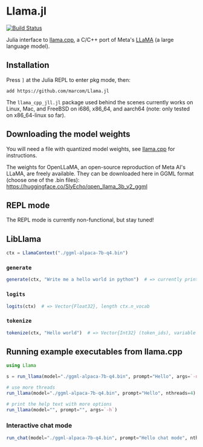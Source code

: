 # Llama.jl

[![Build Status](https://github.com/marcom/Llama.jl/actions/workflows/ci.yml/badge.svg?branch=main)](https://github.com/marcom/Llama.jl/actions/workflows/ci.yml?query=branch%3Amain)

Julia interface to
[llama.cpp](https://github.com/ggerganov/llama.cpp), a C/C++ port of
Meta's [LLaMA](https://arxiv.org/abs/2302.13971) (a large language
model).

## Installation

Press `]` at the Julia REPL to enter pkg mode, then:

```
add https://github.com/marcom/Llama.jl
```

The `llama_cpp_jll.jl` package used behind the scenes currently works
on Linux, Mac, and FreeBSD on i686, x86_64, and aarch64 (note: only
tested on x86_64-linux so far).

## Downloading the model weights

You will need a file with quantized model weights, see
[llama.cpp](https://github.com/ggerganov/llama.cpp) for instructions.

The weights for OpenLLaMA, an open-source reproduction of Meta AI's
LLaMA, are freely available.  They can be downloaded here in GGML
format (choose one of the .bin files):
https://huggingface.co/SlyEcho/open_llama_3b_v2_ggml


## REPL mode

The REPL mode is currently non-functional, but stay tuned!

## LibLlama

```julia
ctx = LlamaContext("./ggml-alpaca-7b-q4.bin")
```

### `generate`

```julia
generate(ctx, "Write me a hello world in python")  # => currently prints text to screen
```

### `logits`

```julia
logits(ctx)  # => Vector{Float32}, length ctx.n_vocab
```

### `tokenize`

```julia
tokenize(ctx, "Hello world")  # => Vector{Int32} (token_ids), variable length
```

## Running example executables from llama.cpp

```julia
using Llama

s = run_llama(model="./ggml-alpaca-7b-q4.bin", prompt="Hello", args=`-n 16`)

# use more threads
run_llama(model="./ggml-alpaca-7b-q4.bin", prompt="Hello", nthreads=4)

# print the help text with more options
run_llama(model="", prompt="", args=`-h`)
```

### Interactive chat mode

```julia
run_chat(model="./ggml-alpaca-7b-q4.bin", prompt="Hello chat mode", nthreads=4)
```
